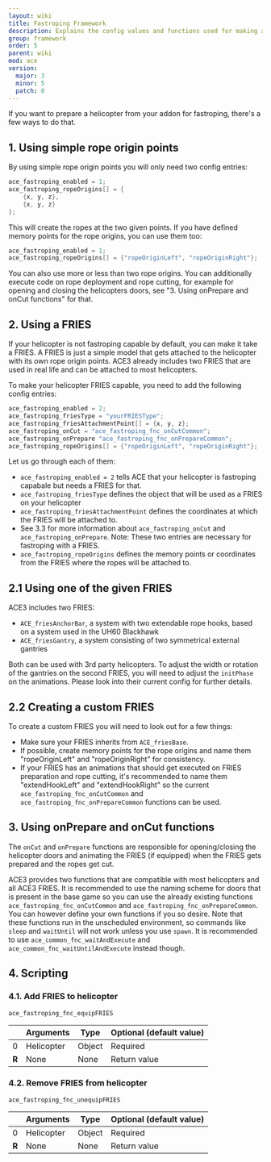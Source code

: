 ```yaml
---
layout: wiki
title: Fastroping Framework
description: Explains the config values and functions used for making a helicopter fastroping capable.
group: framework
order: 5
parent: wiki
mod: ace
version:
  major: 3
  minor: 5
  patch: 0
---
```


If you want to prepare a helicopter from your addon for fastroping, there's a few ways to do that.

## 1. Using simple rope origin points

By using simple rope origin points you will only need two config entries:

```cpp
ace_fastroping_enabled = 1;
ace_fastroping_ropeOrigins[] = {
    {x, y, z},
    {x, y, z}
};
```

This will create the ropes at the two given points. If you have defined memory points for the rope origins, you can use them too:

```cpp
ace_fastroping_enabled = 1;
ace_fastroping_ropeOrigins[] = {"ropeOriginLeft", "ropeOriginRight"};
```

You can also use more or less than two rope origins. You can additionally execute code on rope deployment and rope cutting, for example for opening and closing the helicopters doors, see "3. Using onPrepare and onCut functions" for that.

## 2. Using a FRIES

If your helicopter is not fastroping capable by default, you can make it take a FRIES. A FRIES is just a simple model that gets attached to the helicopter with its own rope origin points. ACE3 already includes two FRIES that are used in real life and can be attached to most helicopters.

To make your helicopter FRIES capable, you need to add the following config entries:

```cpp
ace_fastroping_enabled = 2;
ace_fastroping_friesType = "yourFRIESType";
ace_fastroping_friesAttachmentPoint[] = {x, y, z};
ace_fastroping_onCut = "ace_fastroping_fnc_onCutCommon";
ace_fastroping_onPrepare "ace_fastroping_fnc_onPrepareCommon";
ace_fastroping_ropeOrigins[] = {"ropeOriginLeft", "ropeOriginRight"};
```

Let us go through each of them:

- `ace_fastroping_enabled = 2` tells ACE that your helicopter is fastroping capabale but needs a FRIES for that.
- `ace_fastroping_friesType` defines the object that will be used as a FRIES on your helicopter
- `ace_fastroping_friesAttachmentPoint` defines the coordinates at which the FRIES will be attached to.
- See 3.3 for more information about `ace_fastroping_onCut` and `ace_fastroping_onPrepare`. Note: These two entries are necessary for fastroping with a FRIES.
- `ace_fastroping_ropeOrigins` defines the memory points or coordinates from the FRIES where the ropes will be attached to.

## 2.1 Using one of the given FRIES

ACE3 includes two FRIES:

- `ACE_friesAnchorBar`, a system with two extendable rope hooks, based on a system used in the UH60 Blackhawk
- `ACE_friesGantry`, a system consisting of two symmetrical external gantries

Both can be used with 3rd party helicopters. To adjust the width or rotation of the gantries on the second FRIES, you will need to adjust the `initPhase` on the animations. Please look into their current config for further details.

## 2.2 Creating a custom FRIES

To create a custom FRIES you will need to look out for a few things:

- Make sure your FRIES inherits from `ACE_friesBase`.
- If possible, create memory points for the rope origins and name them "ropeOriginLeft" and "ropeOriginRight" for consistency.
- If your FRIES has an animations that should get executed on FRIES preparation and rope cutting, it's recommended to name them "extendHookLeft" and "extendHookRight" so the current `ace_fastroping_fnc_onCutCommon` and `ace_fastroping_fnc_onPrepareCommon` functions can be used.

## 3. Using onPrepare and onCut functions

The `onCut` and `onPrepare` functions are responsible for opening/closing the helicopter doors and animating the FRIES (if equipped) when the FRIES gets prepared and the ropes get cut.

ACE3 provides two functions that are compatible with most helicopters and all ACE3 FRIES. It is recommended to use the naming scheme for doors that is present in the base game so you can use the already existing functions `ace_fastroping_fnc_onCutCommon` and `ace_fastroping_fnc_onPrepareCommon`. You can however define your own functions if you so desire. Note that these functions run in the unscheduled environment, so commands like `sleep` and `waitUntil` will not work unless you use `spawn`. It is recommended to use `ace_common_fnc_waitAndExecute` and `ace_common_fnc_waitUntilAndExecute` instead though.

## 4. Scripting

### 4.1. Add FRIES to helicopter

`ace_fastroping_fnc_equipFRIES`

|    | Arguments | Type | Optional (default value) |
|----| --------- | ---- | ------------------------ |
| 0  | Helicopter | Object | Required |
| **R** | None | None | Return value |

### 4.2. Remove FRIES from helicopter

`ace_fastroping_fnc_unequipFRIES`

|   | Arguments | Type | Optional (default value) |
|----| --------- | ---- | ------------------------ |
| 0  | Helicopter | Object | Required |
| **R** | None | None | Return value |
